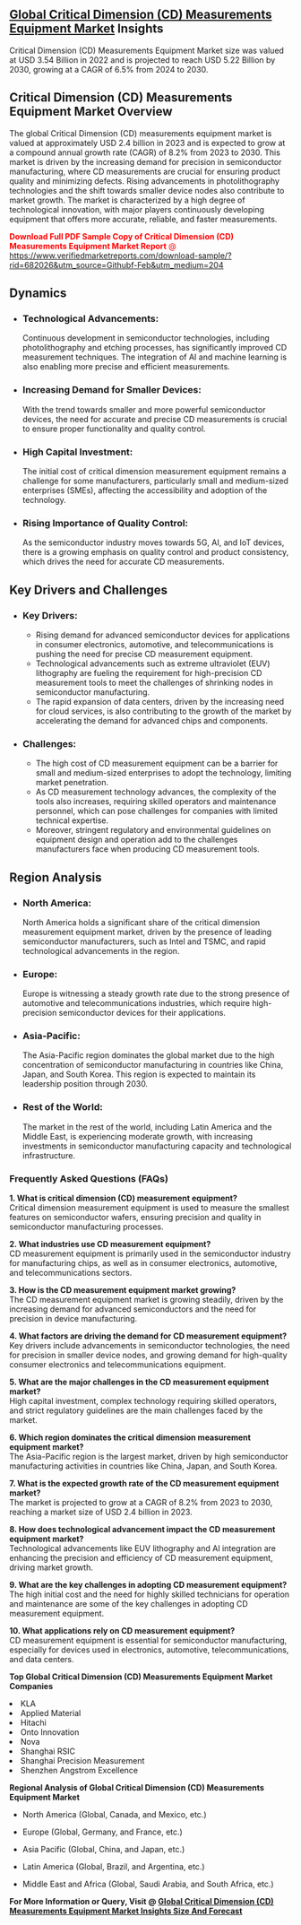 <h2><a href="https://www.verifiedmarketreports.com/download-sample/?rid=682026&amp;utm_source=Githubf&amp;utm_medium=204" target="_blank">Global Critical Dimension (CD) Measurements Equipment Market</a> Insights</h2><p>Critical Dimension (CD) Measurements Equipment Market size was valued at USD 3.54 Billion in 2022 and is projected to reach USD 5.22 Billion by 2030, growing at a CAGR of 6.5% from 2024 to 2030.</p><p><h2>Critical Dimension (CD) Measurements Equipment Market Overview</h2> <p>The global Critical Dimension (CD) measurements equipment market is valued at approximately USD 2.4 billion in 2023 and is expected to grow at a compound annual growth rate (CAGR) of 8.2% from 2023 to 2030. This market is driven by the increasing demand for precision in semiconductor manufacturing, where CD measurements are crucial for ensuring product quality and minimizing defects. Rising advancements in photolithography technologies and the shift towards smaller device nodes also contribute to market growth. The market is characterized by a high degree of technological innovation, with major players continuously developing equipment that offers more accurate, reliable, and faster measurements.</p> <p><p><span class=""><span style="color: #ff0000;"><strong>Download Full PDF Sample Copy of Critical Dimension (CD) Measurements Equipment Market Report</strong> @ </span><a href="https://www.verifiedmarketreports.com/download-sample/?rid=682026&amp;utm_source=Githubf-Feb&amp;utm_medium=204" target="_blank">https://www.verifiedmarketreports.com/download-sample/?rid=682026&amp;utm_source=Githubf-Feb&amp;utm_medium=204</a></span></p></p> <h2>Dynamics</h2> <ul> <li><h3>Technological Advancements:</h3> Continuous development in semiconductor technologies, including photolithography and etching processes, has significantly improved CD measurement techniques. The integration of AI and machine learning is also enabling more precise and efficient measurements.</li> <li><h3>Increasing Demand for Smaller Devices:</h3> With the trend towards smaller and more powerful semiconductor devices, the need for accurate and precise CD measurements is crucial to ensure proper functionality and quality control.</li> <li><h3>High Capital Investment:</h3> The initial cost of critical dimension measurement equipment remains a challenge for some manufacturers, particularly small and medium-sized enterprises (SMEs), affecting the accessibility and adoption of the technology.</li> <li><h3>Rising Importance of Quality Control:</h3> As the semiconductor industry moves towards 5G, AI, and IoT devices, there is a growing emphasis on quality control and product consistency, which drives the need for accurate CD measurements.</li> </ul> <h2>Key Drivers and Challenges</h2> <ul> <li><h3>Key Drivers:</h3> <ul> <li>Rising demand for advanced semiconductor devices for applications in consumer electronics, automotive, and telecommunications is pushing the need for precise CD measurement equipment.</li> <li>Technological advancements such as extreme ultraviolet (EUV) lithography are fueling the requirement for high-precision CD measurement tools to meet the challenges of shrinking nodes in semiconductor manufacturing.</li> <li>The rapid expansion of data centers, driven by the increasing need for cloud services, is also contributing to the growth of the market by accelerating the demand for advanced chips and components.</li> </ul> </li> <li><h3>Challenges:</h3> <ul> <li>The high cost of CD measurement equipment can be a barrier for small and medium-sized enterprises to adopt the technology, limiting market penetration.</li> <li>As CD measurement technology advances, the complexity of the tools also increases, requiring skilled operators and maintenance personnel, which can pose challenges for companies with limited technical expertise.</li> <li>Moreover, stringent regulatory and environmental guidelines on equipment design and operation add to the challenges manufacturers face when producing CD measurement tools.</li> </ul> </li> </ul> <h2>Region Analysis</h2> <ul> <li><h3>North America:</h3> North America holds a significant share of the critical dimension measurement equipment market, driven by the presence of leading semiconductor manufacturers, such as Intel and TSMC, and rapid technological advancements in the region.</li> <li><h3>Europe:</h3> Europe is witnessing a steady growth rate due to the strong presence of automotive and telecommunications industries, which require high-precision semiconductor devices for their applications.</li> <li><h3>Asia-Pacific:</h3> The Asia-Pacific region dominates the global market due to the high concentration of semiconductor manufacturing in countries like China, Japan, and South Korea. This region is expected to maintain its leadership position through 2030.</li> <li><h3>Rest of the World:</h3> The market in the rest of the world, including Latin America and the Middle East, is experiencing moderate growth, with increasing investments in semiconductor manufacturing capacity and technological infrastructure.</li> </ul> <h3>Frequently Asked Questions (FAQs)</h3> <p><b>1. What is critical dimension (CD) measurement equipment?</b><br> Critical dimension measurement equipment is used to measure the smallest features on semiconductor wafers, ensuring precision and quality in semiconductor manufacturing processes.</p> <p><b>2. What industries use CD measurement equipment?</b><br> CD measurement equipment is primarily used in the semiconductor industry for manufacturing chips, as well as in consumer electronics, automotive, and telecommunications sectors.</p> <p><b>3. How is the CD measurement equipment market growing?</b><br> The CD measurement equipment market is growing steadily, driven by the increasing demand for advanced semiconductors and the need for precision in device manufacturing.</p> <p><b>4. What factors are driving the demand for CD measurement equipment?</b><br> Key drivers include advancements in semiconductor technologies, the need for precision in smaller device nodes, and growing demand for high-quality consumer electronics and telecommunications equipment.</p> <p><b>5. What are the major challenges in the CD measurement equipment market?</b><br> High capital investment, complex technology requiring skilled operators, and strict regulatory guidelines are the main challenges faced by the market.</p> <p><b>6. Which region dominates the critical dimension measurement equipment market?</b><br> The Asia-Pacific region is the largest market, driven by high semiconductor manufacturing activities in countries like China, Japan, and South Korea.</p> <p><b>7. What is the expected growth rate of the CD measurement equipment market?</b><br> The market is projected to grow at a CAGR of 8.2% from 2023 to 2030, reaching a market size of USD 2.4 billion in 2023.</p> <p><b>8. How does technological advancement impact the CD measurement equipment market?</b><br> Technological advancements like EUV lithography and AI integration are enhancing the precision and efficiency of CD measurement equipment, driving market growth.</p> <p><b>9. What are the key challenges in adopting CD measurement equipment?</b><br> The high initial cost and the need for highly skilled technicians for operation and maintenance are some of the key challenges in adopting CD measurement equipment.</p> <p><b>10. What applications rely on CD measurement equipment?</b><br> CD measurement equipment is essential for semiconductor manufacturing, especially for devices used in electronics, automotive, telecommunications, and data centers.</p> </p><p><strong>Top Global Critical Dimension (CD) Measurements Equipment Market Companies</strong></p><div data-test-id=""><p><li>KLA</li><li> Applied Material</li><li> Hitachi</li><li> Onto Innovation</li><li> Nova</li><li> Shanghai RSIC</li><li> Shanghai Precision Measurement</li><li> Shenzhen Angstrom Excellence</li></p><div><strong>Regional Analysis of&nbsp;Global Critical Dimension (CD) Measurements Equipment Market</strong></div><ul><li dir="ltr"><p dir="ltr">North America&nbsp;(Global, Canada, and Mexico, etc.)</p></li><li dir="ltr"><p dir="ltr">Europe (Global, Germany, and France, etc.)</p></li><li dir="ltr"><p dir="ltr">Asia Pacific&nbsp;(Global, China, and Japan, etc.)</p></li><li dir="ltr"><p dir="ltr">Latin America&nbsp;(Global, Brazil, and Argentina, etc.)</p></li><li dir="ltr">Middle East and Africa&nbsp;(Global, Saudi Arabia, and South Africa, etc.)</li></ul><p><strong>For More Information or Query, Visit @&nbsp;</strong><strong><a href="https://www.verifiedmarketreports.com/product/critical-dimension-cd-measurements-equipment-market/?utm_source=Githubf&amp;utm_medium=204" target="_blank">Global Critical Dimension (CD) Measurements Equipment Market Insights Size And Forecast</a></strong></p></div>
